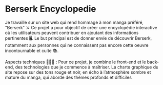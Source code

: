 # Berserk Encyclopedie

Je travaille sur un site web qui rend hommage à mon manga préféré, "Berserk" ⚔️ Ce projet a pour objectif de créer une encyclopédie interactive où les utilisateurs peuvent contribuer en ajoutant des informations pertinentes 🖥️. Le but principal est de donner envie de découvrir Berserk, notamment aux personnes qui ne connaissent pas encore cette oeuvre incontournable et culte 📚.

Aspects techniques 👩🏽‍💻 : Pour ce projet, je combine le front-end et le back-end, des technologies que je commence à maîtriser. La charte graphique du site repose sur des tons rouge et noir, en écho à l’atmosphère sombre et mature du manga, qui aborde des thèmes profonds et difficiles
